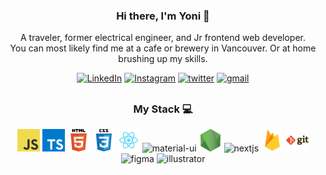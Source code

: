 <h3 align="center">Hi there, I'm Yoni 👋 </h3>
  
<p align="center">
  A traveler, former electrical engineer, and Jr frontend web developer. <br />
  You can most likely find me at a cafe or brewery in Vancouver. Or at home brushing up my skills.
</p>

<p align="center">
  <a href="https://www.linkedin.com/in/yoniakabecky/"><img src="https://img.shields.io/badge/linkedin-444?style=for-the-badge&logo=linkedin" alt="LinkedIn"></a>
  <a href="https://www.instagram.com/yoniakabecky/"><img src="https://img.shields.io/badge/instagram-444?style=for-the-badge&logo=instagram" alt="Instagram"></a>
  <a href="https://twitter.com/yoniakabecky"><img src="https://img.shields.io/badge/twitter-444?style=for-the-badge&logo=twitter" alt="twitter"></a>
  <a href="mailto:yoniakabecky@gmail.com"><img src="https://img.shields.io/badge/email-444?style=for-the-badge&logo=gmail" alt="gmail"></a>
</p>

<h2></h2>

<h3 align="center">My Stack 💻 </h3>

<p align="center"> 
  <img src="https://raw.githubusercontent.com/github/explore/80688e429a7d4ef2fca1e82350fe8e3517d3494d/topics/javascript/javascript.png" alt="javascript" width="36px" />
  <img src="https://raw.githubusercontent.com/github/explore/80688e429a7d4ef2fca1e82350fe8e3517d3494d/topics/typescript/typescript.png" alt="typescript" width="36px" />
  <img src="https://raw.githubusercontent.com/github/explore/80688e429a7d4ef2fca1e82350fe8e3517d3494d/topics/html/html.png" alt="html5" width="36px" />
  <img src="https://raw.githubusercontent.com/github/explore/80688e429a7d4ef2fca1e82350fe8e3517d3494d/topics/css/css.png" alt="css3" width="36px" />
  <img src="https://raw.githubusercontent.com/github/explore/80688e429a7d4ef2fca1e82350fe8e3517d3494d/topics/react/react.png" alt="react" width="36px" />
  <img src="https://mui.com/static/logo.png" alt="material-ui" width="36px" />
  <img src="https://raw.githubusercontent.com/github/explore/80688e429a7d4ef2fca1e82350fe8e3517d3494d/topics/nodejs/nodejs.png" alt="nodejs" width="36px" />
  <img src="https://camo.githubusercontent.com/92ec9eb7eeab7db4f5919e3205918918c42e6772562afb4112a2909c1aaaa875/68747470733a2f2f6173736574732e76657263656c2e636f6d2f696d6167652f75706c6f61642f76313630373535343338352f7265706f7369746f726965732f6e6578742d6a732f6e6578742d6c6f676f2e706e67" alt="nextjs" width="36px" />
  <img src="https://raw.githubusercontent.com/github/explore/80688e429a7d4ef2fca1e82350fe8e3517d3494d/topics/firebase/firebase.png" alt="firebase" width="36px" />
  <img src="https://raw.githubusercontent.com/github/explore/80688e429a7d4ef2fca1e82350fe8e3517d3494d/topics/git/git.png" alt="git" width="36px" />
  <img src="https://images.ctfassets.net/1khq4uysbvty/2MbBsf9yEw40SMw6gK0Mmg/35f39d41f167b6615bd80517b4b67bcd/1_6XgfDCVn81AYX68Xvd2I-g_2x.png?&w=736" alt="figma" width="36px" />
  <img src="https://www.adobe.com/content/dam/cc/icons/illustrator.svg" alt="illustrator" width="36px" />
 </p>

<!--
**yoniakabecky/yoniakabecky** is a ✨ _special_ ✨ repository because its `README.md` (this file) appears on your GitHub profile.

Here are some ideas to get you started:

- 🔭 I’m currently working on ...
- 🌱 I’m currently learning ...
- 👯 I’m looking to collaborate on ...
- 🤔 I’m looking for help with ...
- 💬 Ask me about ...
- 📫 How to reach me: ...
- 😄 Pronouns: ...
- ⚡ Fun fact: ...
-->
